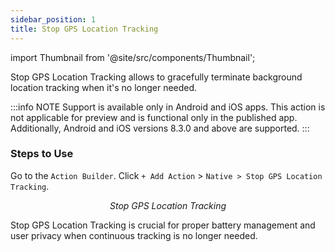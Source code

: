 ```yaml
---
sidebar_position: 1
title: Stop GPS Location Tracking
---
```


import Thumbnail from '@site/src/components/Thumbnail';

Stop GPS Location Tracking allows to gracefully terminate background location tracking when it's no longer needed.

:::info NOTE
Support is available only in Android and iOS apps. This action is not applicable for preview and is functional only in the published app. Additionally, Android and iOS versions 8.3.0 and above are supported.
:::

### Steps to Use 

 Go to the `Action Builder`. Click `+ Add Action` > `Native > Stop GPS Location Tracking`.

<figure>
<Thumbnail src="/img/reference/actionflow-blocks/stop-gps-location-tracking/stop-gps-location-tracking.png" alt="Stop GPS Location Tracking" />
<figcaption align='center'><i>Stop GPS Location Tracking</i></figcaption>
</figure>


Stop GPS Location Tracking is crucial for proper battery management and user privacy when continuous tracking is no longer needed.
